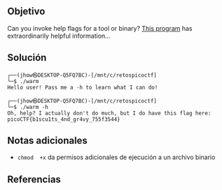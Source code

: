 
## Objetivo

Can you invoke help flags for a tool or binary? [This program](https://mercury.picoctf.net/static/a14be2648c73e3cda5fc8490a2f476af/warm) has extraordinarily helpful information...
## Solución
```
┌──(jhow㉿DESKTOP-Q5FQ7BC)-[/mnt/c/retospicoctf]
└─$ ./warm
Hello user! Pass me a -h to learn what I can do!

┌──(jhow㉿DESKTOP-Q5FQ7BC)-[/mnt/c/retospicoctf]
└─$ ./warm -h
Oh, help? I actually don't do much, but I do have this flag here: picoCTF{b1scu1ts_4nd_gr4vy_755f3544}
```
## Notas adicionales
- `chmod  +x`  da permisos adicionales de ejecución a un archivo binario
## Referencias